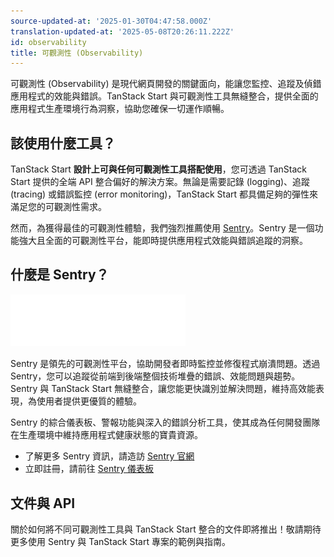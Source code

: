 ```yaml
---
source-updated-at: '2025-01-30T04:47:58.000Z'
translation-updated-at: '2025-05-08T20:26:11.222Z'
id: observability
title: 可觀測性 (Observability)
---
```


可觀測性 (Observability) 是現代網頁開發的關鍵面向，能讓您監控、追蹤及偵錯應用程式的效能與錯誤。TanStack Start 與可觀測性工具無縫整合，提供全面的應用程式生產環境行為洞察，協助您確保一切運作順暢。

## 該使用什麼工具？

TanStack Start **設計上可與任何可觀測性工具搭配使用**，您可透過 TanStack Start 提供的全端 API 整合偏好的解決方案。無論是需要記錄 (logging)、追蹤 (tracing) 或錯誤監控 (error monitoring)，TanStack Start 都具備足夠的彈性來滿足您的可觀測性需求。

然而，為獲得最佳的可觀測性體驗，我們強烈推薦使用 [Sentry](https://sentry.io?utm_source=tanstack)。Sentry 是一個功能強大且全面的可觀測性平台，能即時提供應用程式效能與錯誤追蹤的洞察。

## 什麼是 Sentry？

<a href="https://sentry.io?utm_source=tanstack" alt='Sentry Logo'>
  <picture>
    <source media="(prefers-color-scheme: dark)" srcset="https://raw.githubusercontent.com/tanstack/tanstack.com/main/app/images/sentry-wordmark-light.svg" width="280">
    <source media="(prefers-color-scheme: light)" srcset="https://raw.githubusercontent.com/tanstack/tanstack.com/main/app/images/sentry-wordmark-dark.svg" width="280">
    <img alt="Convex logo" src="https://raw.githubusercontent.com/tanstack/tanstack.com/main/app/images/sentry-wordmark-light.svg" width="280">
  </picture>
</a>

Sentry 是領先的可觀測性平台，協助開發者即時監控並修復程式崩潰問題。透過 Sentry，您可以追蹤從前端到後端整個技術堆疊的錯誤、效能問題與趨勢。Sentry 與 TanStack Start 無縫整合，讓您能更快識別並解決問題，維持高效能表現，為使用者提供更優質的體驗。

Sentry 的綜合儀表板、警報功能與深入的錯誤分析工具，使其成為任何開發團隊在生產環境中維持應用程式健康狀態的寶貴資源。

- 了解更多 Sentry 資訊，請造訪 [Sentry 官網](https://sentry.io?utm_source=tanstack)
- 立即註冊，請前往 [Sentry 儀表板](https://sentry.io/signup?utm_source=tanstack)

## 文件與 API

關於如何將不同可觀測性工具與 TanStack Start 整合的文件即將推出！敬請期待更多使用 Sentry 與 TanStack Start 專案的範例與指南。
